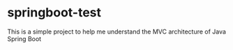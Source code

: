 # springboot-test

This is a simple project to help me understand the MVC architecture of Java Spring Boot
